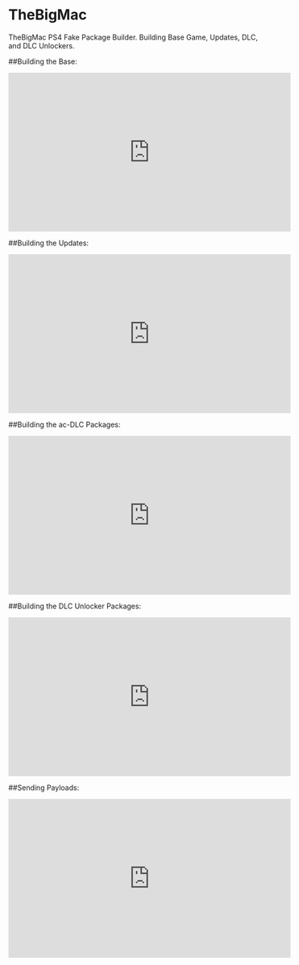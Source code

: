 # TheBigMac
TheBigMac PS4 Fake Package Builder. Building Base Game, Updates, DLC, and DLC Unlockers.

##Building the Base:

<iframe width="560" height="315" src="https://www.youtube.com/embed/l3GmIRbsgF0" frameborder="0" allow="accelerometer; autoplay; clipboard-write; encrypted-media; gyroscope; picture-in-picture" allowfullscreen></iframe>

##Building the Updates:  

<iframe width="560" height="315" src="https://www.youtube.com/embed/c7kX6M5IAlc" frameborder="0" allow="accelerometer; autoplay; clipboard-write; encrypted-media; gyroscope; picture-in-picture" allowfullscreen></iframe>

##Building the ac-DLC Packages:  

<iframe width="560" height="315" src="https://www.youtube.com/embed/yNOXlRomx2g" frameborder="0" allow="accelerometer; autoplay; clipboard-write; encrypted-media; gyroscope; picture-in-picture" allowfullscreen></iframe>

##Building the DLC Unlocker Packages:  

<iframe width="560" height="315" src="https://www.youtube.com/embed/yOJ8j9KWwUc" frameborder="0" allow="accelerometer; autoplay; clipboard-write; encrypted-media; gyroscope; picture-in-picture" allowfullscreen></iframe>

##Sending Payloads: 

<iframe width="560" height="315" src="https://www.youtube.com/embed/WAAuju2xDjQ" frameborder="0" allow="accelerometer; autoplay; clipboard-write; encrypted-media; gyroscope; picture-in-picture" allowfullscreen></iframe>
